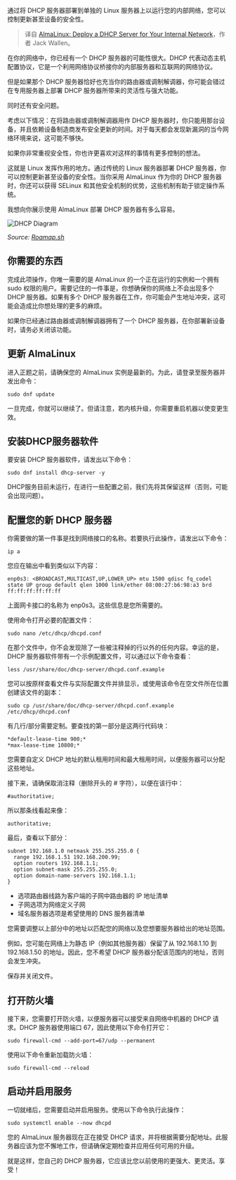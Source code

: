 
<!--
title: AlmaLinux：为您的内部网络部署DHCP服务器
cover: https://cdn.thenewstack.io/media/2024/07/31ad3212-alma-linux.jpg
-->

通过将 DHCP 服务器部署到单独的 Linux 服务器上以运行您的内部网络，您可以控制更新甚至设备的安全性。

> 译自 [AlmaLinux: Deploy a DHCP Server for Your Internal Network](https://thenewstack.io/almalinux-deploy-a-dhcp-server-for-your-internal-network/)，作者 Jack Wallen。

在你的网络中，你已经有一个 DHCP 服务器的可能性很大。DHCP 代表动态主机配置协议，它是一个利用网络协议桥接你的内部服务器和互联网的网络协议。

但是如果那个 DHCP 服务器恰好也充当你的路由器或调制解调器，你可能会错过在专用服务器上部署 DHCP 服务器所带来的灵活性与强大功能。

同时还有安全问题。

考虑以下情况：在将路由器或调制解调器用作 DHCP 服务器时，你只能用那台设备，并且依赖设备制造商发布安全更新的时间。对于每天都会发现新漏洞的当今网络环境来说，这可能不够快。

如果你非常重视安全性，你也许更喜欢对这样的事情有更多控制的想法。

这就是 Linux 发挥作用的地方。通过传统的 Linux 服务器部署 DHCP 服务器，你可以控制更新甚至设备的安全性。当你采用 AlmaLinux 作为你的 DHCP 服务器时，你还可以获得 SELinux 和其他安全机制的优势，这些机制有助于锁定操作系统。

我想向你展示使用 AlmaLinux 部署 DHCP 服务器有多么容易。

![DHCP Diagram](https://cdn.thenewstack.io/media/2024/09/f102cf55-roadmapsh-dhcp-813x1024.png)

*Source: [Roamap.sh](https://roadmap.sh/guides/dhcp-in-one-picture)*

## 你需要的东西

完成此项操作，你唯一需要的是 AlmaLinux 的一个正在运行的实例和一个拥有 sudo 权限的用户。需要记住的一件事是，你想确保你的网络上不会出现多个 DHCP 服务器。如果有多个 DHCP 服务器在工作，你可能会产生地址冲突，这可能会造成比你想处理的更多的麻烦。

如果你已经通过路由器或调制解调器拥有了一个 DHCP 服务器，在你部署新设备时，请务必关闭该功能。

## 更新 AlmaLinux 

进入正题之前，请确保您的 AlmaLinux 实例是最新的。为此，请登录至服务器并发出命令：

```
sudo dnf update
```

一旦完成，你就可以继续了。但请注意，若内核升级，你需要重启机器以使变更生效。

## 安装DHCP服务器软件

要安装 DHCP 服务器软件，请发出以下命令：

```
sudo dnf install dhcp-server -y
```

DHCP服务目前未运行，在进行一些配置之前，我们先将其保留这样（否则，可能会出现问题）。

## 配置您的新 DHCP 服务器

你需要做的第一件事是找到网络接口的名称。若要执行此操作，请发出以下命令：

```
ip a
```

您应在输出中看到类似以下内容：

```
enp0s3: <BROADCAST,MULTICAST,UP,LOWER_UP> mtu 1500 qdisc fq_codel state UP group default qlen 1000 link/ether 08:00:27:b6:98:a3 brd ff:ff:ff:ff:ff:ff
```

上面网卡接口的名称为 enp0s3。这些信息是您所需要的。

使用命令打开必要的配置文件：

```
sudo nano /etc/dhcp/dhcpd.conf
```

在那个文件中，你不会发现除了一些被注释掉的行以外的任何内容。幸运的是，DHCP 服务器软件带有一个示例配置文件，可以通过以下命令查看：

```
less /usr/share/doc/dhcp-server/dhcpd.conf.example
```

您可以按原样查看文件与实际配置文件并排显示，或使用该命令在空文件所在位置创建该文件的副本：

```
sudo cp /usr/share/doc/dhcp-server/dhcpd.conf.example /etc/dhcp/dhcpd.conf
```

有几行/部分需要定制。要查找的第一部分是这两行代码块：

```
*default-lease-time 900;*
*max-lease-time 10800;*
```

您需要自定义 DHCP 地址的默认租用时间和最大租用时间，以便服务器可以分配这些地址。

接下来，请确保取消注释（删除开头的 # 字符），以便在该行中：

```
#authoritative;
```

所以那条线看起来像：

```
authoritative;
```

最后，查看以下部分：

```
subnet 192.168.1.0 netmask 255.255.255.0 {
  range 192.168.1.51 192.168.200.99;
  option routers 192.168.1.1;
  option subnet-mask 255.255.255.0;
  option domain-name-servers 192.168.1.1;
}
```

- 选项路由器线路为客户端的子网中路由器的 IP 地址清单
- 子网选项为网络定义子网
- 域名服务器选项是希望使用的 DNS 服务器清单

您需要调整以上部分中的地址以匹配您的网络以及您想要服务器给出的地址范围。

例如，您可能在网络上为静态 IP（例如其他服务器）保留了从 192.168.1.10 到 192.168.1.50 的地址。因此，您不希望 DHCP 服务器分配该范围内的地址，否则会发生冲突。

保存并关闭文件。

## 打开防火墙

接下来，您需要打开防火墙，以便服务器可以接受来自网络中机器的 DHCP 请求。DHCP 服务器使用端口 67，因此使用以下命令打开它：

```
sudo firewall-cmd --add-port=67/udp --permanent
```

使用以下命令重新加载防火墙：

```
sudo firewall-cmd --reload
```

## 启动并启用服务

一切就绪后，您需要启动并启用服务。使用以下命令执行此操作：

```
sudo systemctl enable --now dhcpd
```

您的 AlmaLinux 服务器现在正在接受 DHCP 请求，并将根据需要分配地址。此服务器应该为您不懈地工作，但请确保定期检查并应用任何可用的升级。

就是这样，您自己的 DHCP 服务器，它应该比您以前使用的更强大、更灵活。享受！
